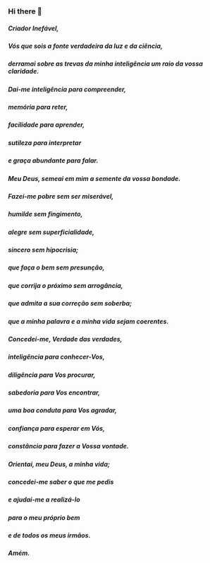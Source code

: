 ### Hi there 👋

##### Criador Inefável,
##### Vós que sois a fonte verdadeira da luz e da ciência,
##### derramai sobre as trevas da minha inteligência um raio da vossa claridade.

##### Dai-me inteligência para compreender,
##### memória para reter,
##### facilidade para aprender,
##### sutileza para interpretar
##### e graça abundante para falar.

##### Meu Deus, semeai em mim a semente da vossa bondade.

##### Fazei-me pobre sem ser miserável,
##### humilde sem fingimento,
##### alegre sem superficialidade,
##### sincero sem hipocrisia;
##### que faça o bem sem presunção,
##### que corrija o próximo sem arrogância,
##### que admita a sua correção sem soberba;
##### que a minha palavra e a minha vida sejam coerentes.

##### Concedei-me, Verdade das verdades,
##### inteligência para conhecer-Vos,
##### diligência para Vos procurar,
##### sabedoria para Vos encontrar,
##### uma boa conduta para Vos agradar,
##### confiança para esperar em Vós,
##### constância para fazer a Vossa vontade.

##### Orientai, meu Deus, a minha vida;
##### concedei-me saber o que me pedis
##### e ajudai-me a realizá-lo
##### para o meu próprio bem
##### e de todos os meus irmãos.

##### Amém.
